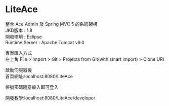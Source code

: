 # LiteAce
整合 Ace Admin 及 Spring MVC 5 的系統架構  
JKD版本 : 1.8  
開發環境 : Eclipse  
Runtime Server : Apache Tomcat v9.0
  
專案匯入方式  
  左上角 File > Import > Git > Projects from Git(with smart import) > Clone URI
  
啟動伺服器後  
首頁網址:localhost:8080/LiteAce  
  
  帳號密碼隨意輸入即可登入

開發教學:localhost:8080/LiteAce/developer